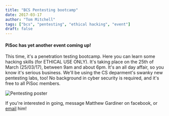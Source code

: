 ```yaml
---
title: "BCS Pentesting bootcamp"
date: 2017-03-17
author: "Tom Mitchell"
tags: ["bcs", "pentesting", "ethical hacking", "event"]
draft: false
---
```


#### PiSoc has yet another event coming up! 

This time, it's a penetration testing bootcamp. Here you can learn some hacking skills (for ETHICAL USE ONLY). It's taking place on the 25th of March (25/03/17), between 9am and about 6pm. It's an all day affair, so you know it's serious business. We'll be using the CS deparment's swanky new pentesting labs, too! No background in cyber security is required, and it's free to all PiSoc members. 

![Pentesting poster](/img/pentest.jpg)

If you're interested in going, message Matthew Gardiner on facebook, or [email](mailto:M.gardiner2@bradford.ac.uk) him!
